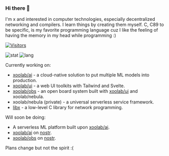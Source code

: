### Hi there 👋

I'm x and interested in computer technologies, especially decentralized networking and compilers. I learn things by creating them myself. C, C89 to be specific, is my favorite programming language cuz I like the feeling of having the memory in my head while programming :)

[![Visitors](https://api.visitorbadge.io/api/visitors?path=https%3A%2F%2Fgithub.com%2Fmivinci%2Fmivinci&label=visitors&countColor=%23263759&style=flat-square)](https://visitorbadge.io/status?path=https%3A%2F%2Fgithub.com%2Fmivinci%2Fmivinci)

![stat](https://github-readme-stats.vercel.app/api?username=Mivinci&show_icons=true&theme=github_dark&hide_title=true&hide_rank=true)
![lang](https://github-readme-stats.vercel.app/api/top-langs/?username=Mivinci&layout=compact&langs_count=6&hide=css,scss,html&theme=github_dark)

Currently working on:

- [xoolab/ai](https://github.com/xoolab/ai) - a cloud-native solution to put multiple ML models into production.
- [xoolab/ui](https://github.com/xoolab/ui) - a web UI toolkits with Tailwind and Svelte.
- [xoolab/obs](https://github.com/xoolab/obs) - an open board system built with [xoolab/ui](https://github.com/xoolab/ui) and xoolab/nebula.
- xoolab/nebula (private) - a universal serverless service framework.
- [libx](https://github.com/mivinci/libx) - a low-level C library for network programming.

Will soon be doing:

- A serverless ML platform built upon [xoolab/ai](https://github.com/xoolab/ai).
- [xoolab/ai](https://github.com/xoolab/ai) on [nostr](https://nostr.com).
- [xoolab/obs](https://github.com/xoolab/obs) on [nostr](https://nostr.com).

Plans change but not the spirit :(
